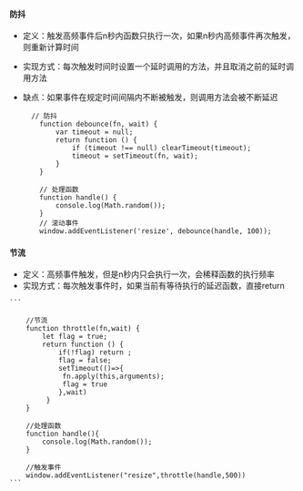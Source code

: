 #### 防抖



  * 定义：触发高频事件后n秒内函数只执行一次，如果n秒内高频事件再次触发，则重新计算时间
  * 实现方式：每次触发时间时设置一个延时调用的方法，并且取消之前的延时调用方法
  * 缺点：如果事件在规定时间间隔内不断被触发，则调用方法会被不断延迟

    ```
      // 防抖
        function debounce(fn, wait) {
            var timeout = null;
            return function () {
                if (timeout !== null) clearTimeout(timeout);
                timeout = setTimeout(fn, wait);
            }
        }

        // 处理函数
        function handle() {
            console.log(Math.random());
        }
        // 滚动事件
        window.addEventListener('resize', debounce(handle, 100));
    ```

####  节流
   * 定义：高频事件触发，但是n秒内只会执行一次，会稀释函数的执行频率
   * 实现方式：每次触发事件时，如果当前有等待执行的延迟函数，直接return

    ```

        //节流
        function throttle(fn,wait) {  
            let flag = true;
            return function () { 
                if(!flag) return ;
                flag = false;
                setTimeout(()=>{
                 fn.apply(this,arguments);
                 flag = true
                },wait)
             }
        }

        //处理函数
        function handle(){
            console.log(Math.random());
        }
        
        //触发事件
        window.addEventListener("resize",throttle(handle,500))
    ```